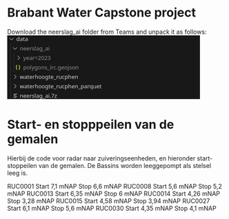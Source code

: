 # Brabant Water Capstone project

Download the neerslag_ai folder from Teams and unpack it as follows:
![Alt text](image.png)

# Start- en stopppeilen van de gemalen
Hierbij de code voor radar naar zuiveringseenheden, en hieronder start- stoppeilen van de gemalen. De Bassins worden leeggepompt als stelsel leeg is.

RUC0001             Start      7,1 mNAP           Stop      6,6 mNAP
RUC0008             Start      5,6 mNAP           Stop      5,2 mNAP
RUC0013             Start      6,35 mNAP         Stop      6 mNAP
RUC0014             Start      4,26 mNAP         Stop       3,28 mNAP
RUC0015             Start      4,58 mNAP         Stop      3,94 mNAP
RUC0027             Start      6,1 mNAP           Stop       5,6 mNAP
RUC0030             Start      4,35 mNAP         Stop      4,1 mNAP
